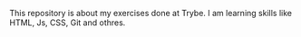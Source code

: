 This repository is about my exercises done at Trybe. I am learning skills like HTML, Js, CSS, Git and othres.




